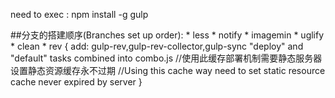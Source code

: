 need to exec : npm install -g gulp

##分支的搭建顺序(Branches set up order):
	* less
	* notify
	* imagemin
	* uglify
	* clean
	* rev {
		add: gulp-rev,gulp-rev-collector,gulp-sync
		"deploy" and "default" tasks combined into combo.js
		//使用此缓存部署机制需要静态服务器设置静态资源缓存永不过期
		//Using this cache way need to set static resource cache never expired by server
	}